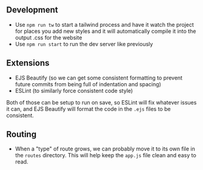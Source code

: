 ## Development
- Use `npm run tw` to start a tailwind process and have it watch the project for places you add new styles and it will automatically compile it into the output .css for the website
- Use `npm run start` to run the dev server like previously

## Extensions
- EJS Beautify (so we can get some consistent formatting to prevent future commits from being full of indentation and spacing)
- ESLint (to similarly force consistent code style) 

Both of those can be setup to run on save, so ESLint will fix whatever issues it can, and EJS Beautify will format the code in the `.ejs` files to be consistent.

## Routing
- When a "type" of route grows, we can probably move it to its own file in the `routes` directory. This will help keep the `app.js` file clean and easy to read.